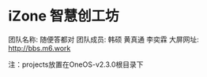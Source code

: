 <!--
 * @Author: Anuo-shuo 1812417248@qq.com
 * @Date: 2022-07-29 15:51:36
 * @LastEditors: Anuo-shuo 1812417248@qq.com
 * @LastEditTime: 2022-07-29 15:54:05
 * @FilePath: \undefinedc:\Users\Anuo\Desktop\iZone智慧创工坊\公开\code\README.md
 * @Description: 这是默认设置,请设置`customMade`, 打开koroFileHeader查看配置 进行设置: https://github.com/OBKoro1/koro1FileHeader/wiki/%E9%85%8D%E7%BD%AE
-->
# iZone 智慧创工坊

团队名称: 随便答都对
团队成员: 韩硕 黄真通 李奕霖
大屏网址: http://bbs.m6.work



注：projects放置在OneOS-v2.3.0根目录下
